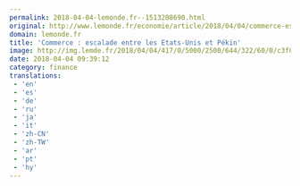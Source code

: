 ```yaml
---
permalink: 2018-04-04-lemonde.fr--1513208690.html
original: http://www.lemonde.fr/economie/article/2018/04/04/commerce-escalade-entre-les-etats-unis-et-pekin_5280485_3234.html
domain: lemonde.fr
title: 'Commerce : escalade entre les Etats-Unis et Pékin'
image: http://img.lemde.fr/2018/04/04/417/0/5000/2500/644/322/60/0/c3f8e23_17032-omeh1z.7fona.jpg
date: 2018-04-04 09:39:12
category: finance
translations: 
 - 'en'
 - 'es'
 - 'de'
 - 'ru'
 - 'ja'
 - 'it'
 - 'zh-CN'
 - 'zh-TW'
 - 'ar'
 - 'pt'
 - 'hy'
---
```


